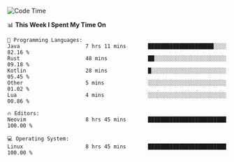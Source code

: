 <!-- [![Top Langs](https://github-readme-stats.vercel.app/api/top-langs/?username=gagahsyuja&theme=dracula&hide_border=true&border_radius=7)](https://github.com/anuraghazra/github-readme-stats) -->

<!--START_SECTION:waka-->
![Code Time](http://img.shields.io/badge/Code%20Time-392%20hrs%2027%20mins-blue)

📊 **This Week I Spent My Time On** 

```text
💬 Programming Languages: 
Java                     7 hrs 11 mins       █████████████████████░░░░   82.16 % 
Rust                     48 mins             ██░░░░░░░░░░░░░░░░░░░░░░░   09.18 % 
Kotlin                   28 mins             █░░░░░░░░░░░░░░░░░░░░░░░░   05.45 % 
Other                    5 mins              ░░░░░░░░░░░░░░░░░░░░░░░░░   01.02 % 
Lua                      4 mins              ░░░░░░░░░░░░░░░░░░░░░░░░░   00.86 % 

🔥 Editors: 
Neovim                   8 hrs 45 mins       █████████████████████████   100.00 % 

💻 Operating System: 
Linux                    8 hrs 45 mins       █████████████████████████   100.00 % 
```


<!--END_SECTION:waka-->
